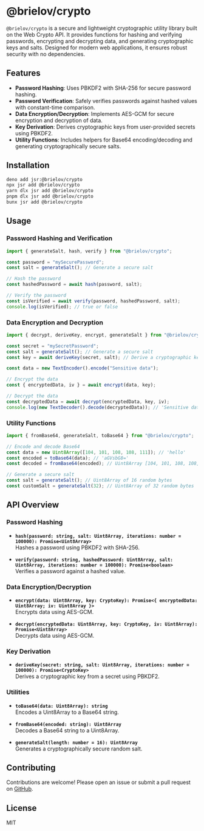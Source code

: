 # @brielov/crypto

`@brielov/crypto` is a secure and lightweight cryptographic utility library
built on the Web Crypto API. It provides functions for hashing and verifying
passwords, encrypting and decrypting data, and generating cryptographic keys and
salts. Designed for modern web applications, it ensures robust security with no
dependencies.

## Features

- **Password Hashing**: Uses PBKDF2 with SHA-256 for secure password hashing.
- **Password Verification**: Safely verifies passwords against hashed values
  with constant-time comparison.
- **Data Encryption/Decryption**: Implements AES-GCM for secure encryption and
  decryption of data.
- **Key Derivation**: Derives cryptographic keys from user-provided secrets
  using PBKDF2.
- **Utility Functions**: Includes helpers for Base64 encoding/decoding and
  generating cryptographically secure salts.

## Installation

```bash
deno add jsr:@brielov/crypto
npx jsr add @brielov/crypto
yarn dlx jsr add @brielov/crypto
pnpm dlx jsr add @brielov/crypto
bunx jsr add @brielov/crypto
```

## Usage

### Password Hashing and Verification

```typescript
import { generateSalt, hash, verify } from "@brielov/crypto";

const password = "mySecurePassword";
const salt = generateSalt(); // Generate a secure salt

// Hash the password
const hashedPassword = await hash(password, salt);

// Verify the password
const isVerified = await verify(password, hashedPassword, salt);
console.log(isVerified); // true or false
```

### Data Encryption and Decryption

```typescript
import { decrypt, deriveKey, encrypt, generateSalt } from "@brielov/crypto";

const secret = "mySecretPassword";
const salt = generateSalt(); // Generate a secure salt
const key = await deriveKey(secret, salt); // Derive a cryptographic key

const data = new TextEncoder().encode("Sensitive data");

// Encrypt the data
const { encryptedData, iv } = await encrypt(data, key);

// Decrypt the data
const decryptedData = await decrypt(encryptedData, key, iv);
console.log(new TextDecoder().decode(decryptedData)); // 'Sensitive data'
```

### Utility Functions

```typescript
import { fromBase64, generateSalt, toBase64 } from "@brielov/crypto";

// Encode and decode Base64
const data = new Uint8Array([104, 101, 108, 108, 111]); // 'hello'
const encoded = toBase64(data); // 'aGVsbG8='
const decoded = fromBase64(encoded); // Uint8Array [104, 101, 108, 108, 111]

// Generate a secure salt
const salt = generateSalt(); // Uint8Array of 16 random bytes
const customSalt = generateSalt(32); // Uint8Array of 32 random bytes
```

## API Overview

### Password Hashing

- **`hash(password: string, salt: Uint8Array, iterations: number = 100000): Promise<Uint8Array>`**\
  Hashes a password using PBKDF2 with SHA-256.

- **`verify(password: string, hashedPassword: Uint8Array, salt: Uint8Array, iterations: number = 100000): Promise<boolean>`**\
  Verifies a password against a hashed value.

### Data Encryption/Decryption

- **`encrypt(data: Uint8Array, key: CryptoKey): Promise<{ encryptedData: Uint8Array; iv: Uint8Array }>`**\
  Encrypts data using AES-GCM.

- **`decrypt(encryptedData: Uint8Array, key: CryptoKey, iv: Uint8Array): Promise<Uint8Array>`**\
  Decrypts data using AES-GCM.

### Key Derivation

- **`deriveKey(secret: string, salt: Uint8Array, iterations: number = 100000): Promise<CryptoKey>`**\
  Derives a cryptographic key from a secret using PBKDF2.

### Utilities

- **`toBase64(data: Uint8Array): string`**\
  Encodes a Uint8Array to a Base64 string.

- **`fromBase64(encoded: string): Uint8Array`**\
  Decodes a Base64 string to a Uint8Array.

- **`generateSalt(length: number = 16): Uint8Array`**\
  Generates a cryptographically secure random salt.

## Contributing

Contributions are welcome! Please open an issue or submit a pull request on
[GitHub](https://github.com/brielov/crypto).

## License

MIT
